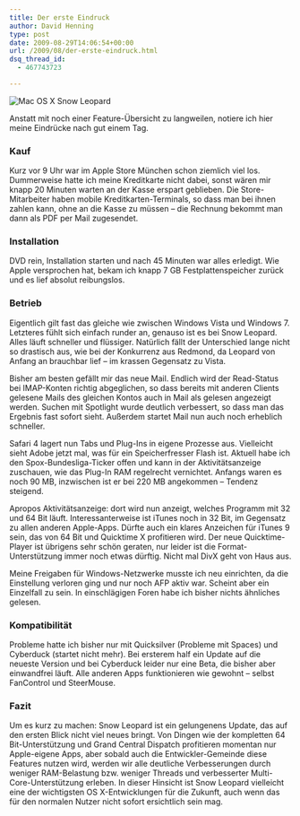 ```yaml
---
title: Der erste Eindruck
author: David Henning
type: post
date: 2009-08-29T14:06:54+00:00
url: /2009/08/der-erste-eindruck.html
dsq_thread_id:
  - 467743723

---
```

![Mac OS X Snow Leopard][1]

Anstatt mit noch einer Feature-Übersicht zu langweilen, notiere ich hier meine Eindrücke nach gut einem Tag.

### Kauf

Kurz vor 9 Uhr war im Apple Store München schon ziemlich viel los. Dummerweise hatte ich meine Kreditkarte nicht dabei, sonst wären mir knapp 20 Minuten warten an der Kasse erspart geblieben. Die Store-Mitarbeiter haben mobile Kreditkarten-Terminals, so dass man bei ihnen zahlen kann, ohne an die Kasse zu müssen – die Rechnung bekommt man dann als PDF per Mail zugesendet.

### Installation

DVD rein, Installation starten und nach 45 Minuten war alles erledigt. Wie Apple versprochen hat, bekam ich knapp 7 GB Festplattenspeicher zurück und es lief absolut reibungslos.

### Betrieb

Eigentlich gilt fast das gleiche wie zwischen Windows Vista und Windows 7. Letzteres fühlt sich einfach runder an, genauso ist es bei Snow Leopard. Alles läuft schneller und flüssiger. Natürlich fällt der Unterschied lange nicht so drastisch aus, wie bei der Konkurrenz aus Redmond, da Leopard von Anfang an brauchbar lief – im krassen Gegensatz zu Vista.

Bisher am besten gefällt mir das neue Mail. Endlich wird der Read-Status bei IMAP-Konten richtig abgeglichen, so dass bereits mit anderen Clients gelesene Mails des gleichen Kontos auch in Mail als gelesen angezeigt werden. Suchen mit Spotlight wurde deutlich verbessert, so dass man das Ergebnis fast sofort sieht. Außerdem startet Mail nun auch noch erheblich schneller.

Safari 4 lagert nun Tabs und Plug-Ins in eigene Prozesse aus. Vielleicht sieht Adobe jetzt mal, was für ein Speicherfresser Flash ist. Aktuell habe ich den Spox-Bundesliga-Ticker offen und kann in der Aktivitätsanzeige zuschauen, wie das Plug-In RAM regelrecht vernichtet. Anfangs waren es noch 90 MB, inzwischen ist er bei 220 MB angekommen – Tendenz steigend.

Apropos Aktivitätsanzeige: dort wird nun anzeigt, welches Programm mit 32 und 64 Bit läuft. Interessanterweise ist iTunes noch in 32 Bit, im Gegensatz zu allen anderen Apple-Apps. Dürfte auch ein klares Anzeichen für iTunes 9 sein, das von 64 Bit und Quicktime X profitieren wird. Der neue Quicktime-Player ist übrigens sehr schön geraten, nur leider ist die Format-Unterstützung immer noch etwas dürftig. Nicht mal DivX geht von Haus aus.

Meine Freigaben für Windows-Netzwerke musste ich neu einrichten, da die Einstellung verloren ging und nur noch AFP aktiv war. Scheint aber ein Einzelfall zu sein. In einschlägigen Foren habe ich bisher nichts ähnliches gelesen.

### Kompatibilität

Probleme hatte ich bisher nur mit Quicksilver (Probleme mit Spaces) und Cyberduck (startet nicht mehr). Bei ersterem half ein Update auf die neueste Version und bei Cyberduck leider nur eine Beta, die bisher aber einwandfrei läuft. Alle anderen Apps funktionieren wie gewohnt – selbst FanControl und SteerMouse.

### Fazit

Um es kurz zu machen: Snow Leopard ist ein gelungenens Update, das auf den ersten Blick nicht viel neues bringt. Von Dingen wie der kompletten 64 Bit-Unterstützung und Grand Central Dispatch profitieren momentan nur Apple-eigene Apps, aber sobald auch die Entwickler-Gemeinde diese Features nutzen wird, werden wir alle deutliche Verbesserungen durch weniger RAM-Belastung bzw. weniger Threads und verbesserter Multi-Core-Unterstützung erleben. In dieser Hinsicht ist Snow Leopard vielleicht eine der wichtigsten OS X-Entwicklungen für die Zukunft, auch wenn das für den normalen Nutzer nicht sofort ersichtlich sein mag.

 [1]: https://www.madcatswelt.org/images/snowleopard.png "Mac OS X Snow Leopard"